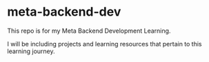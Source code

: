 # meta-backend-dev

This repo is for my Meta Backend Development Learning.

I will be including projects and learning resources that pertain to this learning journey.
